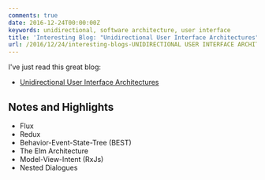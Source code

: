 ```yaml
---
comments: true
date: 2016-12-24T00:00:00Z
keywords: unidirectional, software architecture, user interface
title: 'Interesting Blog: "Unidirectional User Interface Architectures"'
url: /2016/12/24/interesting-blogs-UNIDIRECTIONAL USER INTERFACE ARCHITECTURES/
---
```


I've just read this great blog:

- [Unidirectional User Interface Architectures](http://staltz.com/unidirectional-user-interface-architectures.html)

## Notes and Highlights

- Flux
- Redux
- Behavior-Event-State-Tree (BEST)
- The Elm Architecture
- Model-View-Intent (RxJs)
- Nested Dialogues
